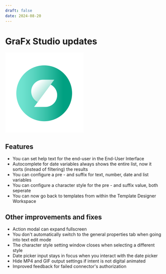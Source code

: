 ```yaml
---
draft: false
date: 2024-08-20
---
```


# GraFx Studio updates

![rn_icon](icon-GraFx-Studio.svg)

## Features

- You can set help text for the end-user in the End-User Interface
- Autocomplete for date variables always shows the entire list, now it sorts (instead of filtering) the results
- You can configure a pre - and suffix for text, number, date and list variables
- You can configure a character style for the pre - and suffix value, both seperate
- You can now go back to templates from within the Template Designer Workspace

## Other improvements and fixes

- Action modal can expand fullscreen
- You don't automatically switch to the general properties tab when going into text edit mode
- The character style setting window closes when selecting a different style
- Date picker input stays in focus when you interact with the date picker
- Hide MP4 and GIF output settings if intent is not digital animated
- Improved feedback for failed connector's authorization
